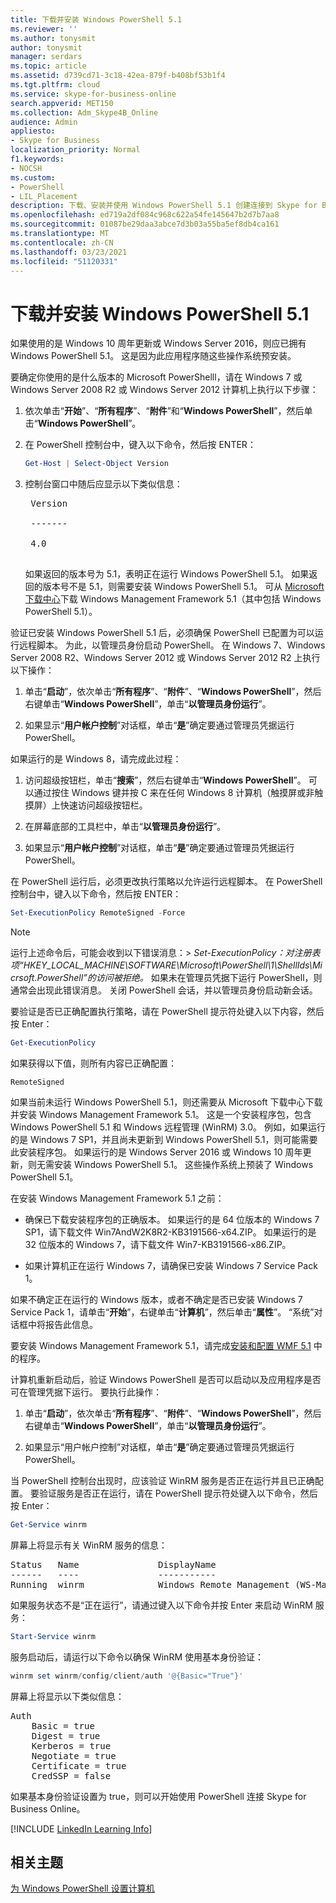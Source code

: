 ```yaml
---
title: 下载并安装 Windows PowerShell 5.1
ms.reviewer: ''
ms.author: tonysmit
author: tonysmit
manager: serdars
ms.topic: article
ms.assetid: d739cd71-3c18-42ea-879f-b408bf53b1f4
ms.tgt.pltfrm: cloud
ms.service: skype-for-business-online
search.appverid: MET150
ms.collection: Adm_Skype4B_Online
audience: Admin
appliesto:
- Skype for Business
localization_priority: Normal
f1.keywords:
- NOCSH
ms.custom:
- PowerShell
- LIL_Placement
description: 下载、安装并使用 Windows PowerShell 5.1 创建连接到 Skype for Business Online 的远程 PowerShell 会话。
ms.openlocfilehash: ed719a2df084c968c622a54fe145647b2d7b7aa8
ms.sourcegitcommit: 01087be29daa3abce7d3b03a55ba5ef8db4ca161
ms.translationtype: MT
ms.contentlocale: zh-CN
ms.lasthandoff: 03/23/2021
ms.locfileid: "51120331"
---
```

# <a name="download-and-install-windows-powershell-51"></a>下载并安装 Windows PowerShell 5.1

如果使用的是 Windows 10 周年更新或 Windows Server 2016，则应已拥有 Windows PowerShell 5.1。 这是因为此应用程序随这些操作系统预安装。
  
要确定你使用的是什么版本的 Microsoft PowerShelll，请在 Windows 7 或 Windows Server 2008 R2 或 Windows Server 2012 计算机上执行以下步骤：
  
1. 依次单击“**开始**”、“**所有程序**”、“**附件**”和“**Windows PowerShell**”，然后单击“**Windows PowerShell**”。
    
2. 在 PowerShell 控制台中，键入以下命令，然后按 ENTER：
    
   ```PowerShell
   Get-Host | Select-Object Version
   ```

3. 控制台窗口中随后应显示以下类似信息：
    
    <pre>
    Version <BR>
    ------- <BR>
    4.0
    </pre>

    如果返回的版本号为 5.1，表明正在运行 Windows PowerShell 5.1。 如果返回的版本号不是 5.1，则需要安装 Windows PowerShell 5.1。 可从 [Microsoft 下载中心](https://www.microsoft.com/download/details.aspx?id=54616)下载 Windows Management Framework 5.1（其中包括 Windows PowerShell 5.1）。
  
验证已安装 Windows PowerShell 5.1 后，必须确保 PowerShell 已配置为可以运行远程脚本。 为此，以管理员身份启动 PowerShell。 在 Windows 7、Windows Server 2008 R2、Windows Server 2012 或 Windows Server 2012 R2 上执行以下操作：
  
1. 单击“**启动**”，依次单击“**所有程序**”、“**附件**”、“**Windows PowerShell**”，然后右键单击“**Windows PowerShell**”，单击“**以管理员身份运行**”。
    
2. 如果显示“**用户帐户控制**”对话框，单击“**是**”确定要通过管理员凭据运行 PowerShell。
    
如果运行的是 Windows 8，请完成此过程：
  
1. 访问超级按钮栏，单击“**搜索**”，然后右键单击“**Windows PowerShell**”。 可以通过按住 Windows 键并按 C 来在任何 Windows 8 计算机（触摸屏或非触摸屏）上快速访问超级按钮栏。
    
2. 在屏幕底部的工具栏中，单击“**以管理员身份运行**”。
    
3. 如果显示“**用户帐户控制**”对话框，单击“**是**”确定要通过管理员凭据运行 PowerShell。
    
在 PowerShell 运行后，必须更改执行策略以允许运行远程脚本。 在 PowerShell 控制台中，键入以下命令，然后按 ENTER：
```PowerShell
Set-ExecutionPolicy RemoteSigned -Force
```
   
 
> [!NOTE]
> 运行上述命令后，可能会收到以下错误消息：> *Set-ExecutionPolicy：对注册表项“HKEY_LOCAL_MACHINE\\SOFTWARE\\Microsoft\\PowerShell\\1\\ShellIds\\Micrsoft.PowerShell”的访问被拒绝。* 如果未在管理员凭据下运行 PowerShell，则通常会出现此错误消息。 关闭 PowerShell 会话，并以管理员身份启动新会话。
 
要验证是否已正确配置执行策略，请在 PowerShell 提示符处键入以下内容，然后按 Enter：
  
```PowerShell
Get-ExecutionPolicy
```

如果获得以下值，则所有内容已正确配置：
  
`RemoteSigned`

如果当前未运行 Windows PowerShell 5.1，则还需要从 Microsoft 下载中心下载并安装 Windows Management Framework 5.1。 这是一个安装程序包，包含 Windows PowerShell 5.1 和 Windows 远程管理 (WinRM) 3.0。 例如，如果运行的是 Windows 7 SP1，并且尚未更新到 Windows PowerShell 5.1，则可能需要此安装程序包。 如果运行的是 Windows Server 2016 或 Windows 10 周年更新，则无需安装 Windows PowerShell 5.1。 这些操作系统上预装了 Windows PowerShell 5.1。
  
在安装 Windows Management Framework 5.1 之前：
  
- 确保已下载安装程序包的正确版本。 如果运行的是 64 位版本的 Windows 7 SP1，请下载文件 Win7AndW2K8R2-KB3191566-x64.ZIP。 如果运行的是 32 位版本的 Windows 7，请下载文件 Win7-KB3191566-x86.ZIP。
    
- 如果计算机正在运行 Windows 7，请确保已安装 Windows 7 Service Pack 1。

如果不确定正在运行的 Windows 版本，或者不确定是否已安装 Windows 7 Service Pack 1，请单击“**开始**”，右键单击“**计算机**”，然后单击“**属性**”。 “系统”对话框中将报告此信息。
  
要安装 Windows Management Framework 5.1，请完成[安装和配置 WMF 5.1](/powershell/scripting/wmf/setup/install-configure) 中的程序。
  
计算机重新启动后，验证 Windows PowerShell 是否可以启动以及应用程序是否可在管理凭据下运行。 要执行此操作：
  
1. 单击“**启动**”，依次单击“**所有程序**”、“**附件**”、“**Windows PowerShell**”，然后右键单击“**Windows PowerShell**”，单击“**以管理员身份运行**”。
    
2. 如果显示“用户帐户控制”对话框，单击“**是**”确定要通过管理员凭据运行 PowerShell。
    
当 PowerShell 控制台出现时，应该验证 WinRM 服务是否正在运行并且已正确配置。 要验证服务是否正在运行，请在 PowerShell 提示符处键入以下命令，然后按 Enter：
  
```PowerShell
Get-Service winrm
```

屏幕上将显示有关 WinRM 服务的信息：
  
<pre>
Status   Name               DisplayName
------   ----               -----------
Running  winrm              Windows Remote Management (WS-Manag...
</pre>

如果服务状态不是“正在运行”，请通过键入以下命令并按 Enter 来启动 WinRM 服务：
  
```PowerShell
Start-Service winrm
```

服务启动后，请运行以下命令以确保 WinRM 使用基本身份验证：
  
```PowerShell
winrm set winrm/config/client/auth '@{Basic="True"}'
```

屏幕上将显示以下类似信息：
  
<pre>
Auth
    Basic = true
    Digest = true
    Kerberos = true
    Negotiate = true
    Certificate = true
    CredSSP = false
</pre>

如果基本身份验证设置为 true，则可以开始使用 PowerShell 连接 Skype for Business Online。
  
[!INCLUDE [LinkedIn Learning Info](../../common/office/linkedin-learning-info.md)]
   
## <a name="related-topics"></a>相关主题
[为 Windows PowerShell 设置计算机](set-up-your-computer-for-windows-powershell.md) 

  

